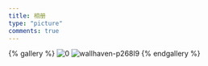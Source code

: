 ```yaml
---
title: 相册
type: "picture"
comments: true
---
```


{% gallery %}
![0](/gallery/photos/0.jpg)
![wallhaven-p268l9](/gallery/photos/wallhaven-p268l9.png)
{% endgallery %}
